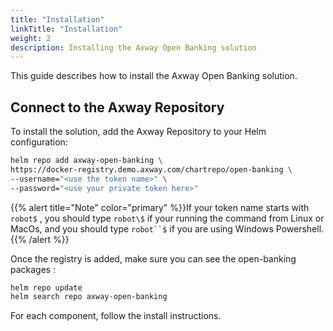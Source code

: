 ```yaml
---
title: "Installation"
linkTitle: "Installation"
weight: 2
description: Installing the Axway Open Banking solution
---
```


This guide describes how to install the Axway Open Banking solution.

## Connect to the Axway Repository

To install the solution, add the Axway Repository to your Helm configuration:

```bash
helm repo add axway-open-banking \ 
https://docker-registry.demo.axway.com/chartrepo/open-banking \ 
--username="<use the token name>" \ 
--password="<use your private token here>"   
```

{{% alert title="Note" color="primary" %}}If your token name starts with `robot$` , you should type `robot\$` if your running the command from Linux or MacOs, and you should type `robot``$` if you are using Windows Powershell.{{% /alert %}}

Once the registry is added, make sure you can see the open-banking packages :

```bash
helm repo update 
helm search repo axway-open-banking
```

For each component, follow the install instructions.
